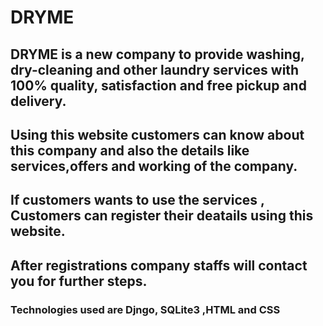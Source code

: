 # DRYME
## DRYME is a new company to provide washing, dry-cleaning and other laundry services with 100% quality, satisfaction and free pickup and delivery.
## Using this website customers can know about this company and also the details like services,offers and working of the company.
## If customers wants to use the services , Customers can register their deatails using this website.

## After registrations company staffs will contact you for further steps.
### Technologies used are Djngo, SQLite3 ,HTML and CSS
